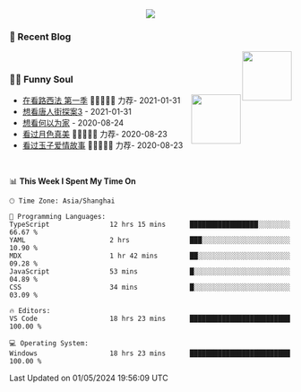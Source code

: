 <div align="center">
  <!-- dynamic typing effect 动态打字效果 -->
  <div>
    <img src="https://readme-typing-svg.demolab.com?font=Fira+Code&pause=10000&color=F76194&random=false&width=500&lines=You+make+your+own+opportunities.;Every+single+day+counts&center=true" />
  </div>
</div>

### 📃 Recent Blog
        
<img align="right" width="88" src="https://cdn.jsdelivr.net/gh/LJJbyZJU/LJJbyZJU/assets/images/astronaut.png" />
      
<!-- START_SECTION:blog -->

<!-- END_SECTION:blog -->
      
<!-- for beauty 留个空行好看点 -->
<div>&nbsp;</div>
      
### 🤾‍♂️ Funny Soul
      
<img align="right" width="88" src="https://cdn.jsdelivr.net/gh/sun0225SUN/sun0225SUN/assets/images/artist.png" />
      
<!-- START_SECTION:douban -->
* <a href='http://movie.douban.com/subject/26385614/' target='_blank'>在看路西法 第一季</a> 🌟🌟🌟🌟🌟 力荐- 2021-01-31
* <a href='http://movie.douban.com/subject/27619748/' target='_blank'>想看唐人街探案3</a> - 2021-01-31
* <a href='http://movie.douban.com/subject/30170448/' target='_blank'>想看何以为家</a> - 2020-08-24
* <a href='http://movie.douban.com/subject/26963810/' target='_blank'>看过月色真美</a> 🌟🌟🌟🌟🌟 力荐- 2020-08-23
* <a href='http://movie.douban.com/subject/25796222/' target='_blank'>看过玉子爱情故事</a> 🌟🌟🌟🌟🌟 力荐- 2020-08-23
<!-- END_SECTION:douban -->
      
<!-- for beauty 留个空行好看点 -->
<div>&nbsp;</div>

<!--START_SECTION:waka-->
📊 **This Week I Spent My Time On** 

```text
🕑︎ Time Zone: Asia/Shanghai

💬 Programming Languages: 
TypeScript               12 hrs 15 mins      █████████████████░░░░░░░░   66.67 % 
YAML                     2 hrs               ███░░░░░░░░░░░░░░░░░░░░░░   10.90 % 
MDX                      1 hr 42 mins        ██░░░░░░░░░░░░░░░░░░░░░░░   09.28 % 
JavaScript               53 mins             █░░░░░░░░░░░░░░░░░░░░░░░░   04.89 % 
CSS                      34 mins             █░░░░░░░░░░░░░░░░░░░░░░░░   03.09 % 

🔥 Editors: 
VS Code                  18 hrs 23 mins      █████████████████████████   100.00 % 

💻 Operating System: 
Windows                  18 hrs 23 mins      █████████████████████████   100.00 % 
```


 Last Updated on 01/05/2024 19:56:09 UTC
<!--END_SECTION:waka-->
